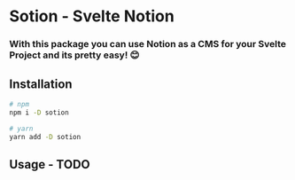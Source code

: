 
# Sotion - Svelte Notion
### With this package you can use Notion as a CMS for your Svelte Project and its pretty easy! 😊<br>

## Installation

```bash
# npm
npm i -D sotion

# yarn
yarn add -D sotion
```


## Usage - TODO
